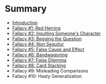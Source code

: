 # Summary

* [Introduction](README.md)
* [Fallacy #1: Red Herring](fallacy_1_red_herring.md)
* [Fallacy #2: Insulting Someone's Character](fallacy_2_insulting_someones_character.md)
* [Fallacy #3: Begging the Question](fallacy_3_begging_the_question.md)
* [Fallacy #4: Non Sequitur](fallacy_4_non-sequitur.md)
* [Fallacy #5: False Cause and Effect](fallacy_5_false_cause_and_effect.md)
* [Fallacy #6: Bandwagoning](fallacy_6_bandwagoning.md)
* [Fallacy #7: False Dilemma](fallacy_7_false_dilemma.md)
* [Fallacy #8: Card Stacking](fallacy_8_card_stacking.md)
* Fallacy #9: Misleading Comparisons
* Fallacy #10: Hasty Generalization

